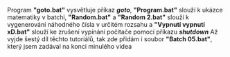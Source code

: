 Program **"goto.bat"** vysvětluje příkaz ***goto***, **"Program.bat"** slouží k ukázce matematiky v batchi, **"Random.bat"** a **"Random 2.bat"** slouží k vygenerování náhodného čísla v určitém rozsahu a **"Vypnutí vypnutí xD.bat"** slouží ke zrušení vypínání počítače pomocí příkazu ***shutdown***
Až vyjde šestý díl těchto tutoriálů, tak zde přidám i soubor **"Batch 05.bat"**, který jsem zadával na konci minulého videa